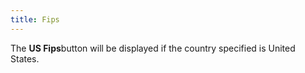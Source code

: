 ```yaml
---
title: Fips
---
```



The **US Fips**button will be displayed if the country specified is United States.
